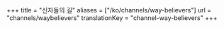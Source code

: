 +++
title = "신자들의 길"
aliases = ["/ko/channels/way-believers"]
url = "channels/waybelievers"
translationKey = "channel-way-believers"
+++
